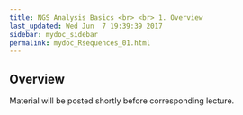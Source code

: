 ```yaml
---
title: NGS Analysis Basics <br> <br> 1. Overview
last_updated: Wed Jun  7 19:39:39 2017
sidebar: mydoc_sidebar
permalink: mydoc_Rsequences_01.html
---
```


## Overview

Material will be posted shortly before corresponding lecture.



